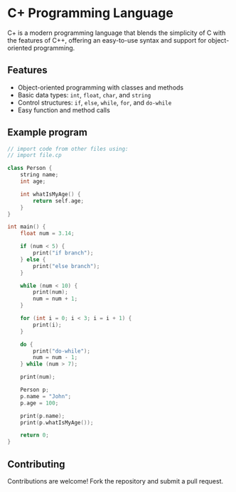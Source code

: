 # C+ Programming Language

C+ is a modern programming language that blends the simplicity of C with the features of C++, offering an easy-to-use syntax and support for object-oriented programming.

## Features

- Object-oriented programming with classes and methods
- Basic data types: `int`, `float`, `char`, and `string`
- Control structures: `if`, `else`, `while`, `for`, and `do-while`
- Easy function and method calls

## Example program

```cpp
// import code from other files using:
// import file.cp

class Person {
    string name;
    int age;

    int whatIsMyAge() {
        return self.age;
    }
}

int main() {
    float num = 3.14;

    if (num < 5) {
        print("if branch");
    } else {
        print("else branch");
    }

    while (num < 10) {
        print(num);
        num = num + 1;
    }

    for (int i = 0; i < 3; i = i + 1) {
        print(i);
    }

    do {
        print("do-while");
        num = num - 1;
    } while (num > 7);

    print(num);

    Person p;
    p.name = "John";
    p.age = 100;

    print(p.name);
    print(p.whatIsMyAge());

    return 0;
}

```

## Contributing

Contributions are welcome! Fork the repository and submit a pull request.
